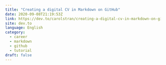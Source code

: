 ```yaml
---
title: "Creating a digital CV in Markdown on GitHub"
date: 2020-09-08T21:19:53Z
link: https://dev.to/carolstran/creating-a-digital-cv-in-markdown-on-github-1b3l?utm_medium=RSS&utm_source=news.12bit.vn
site: dev.to
language: English
category:
  - career
  - markdown
  - github
  - tutorial
draft: false
---
```

